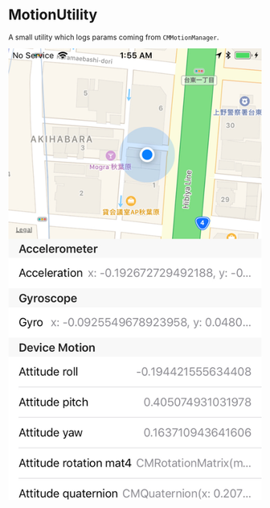 # MotionUtility
A small utility which logs params coming from `CMMotionManager`.

![motionutil](screenshot.jpeg)